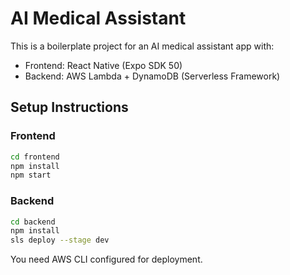 # AI Medical Assistant

This is a boilerplate project for an AI medical assistant app with:

- Frontend: React Native (Expo SDK 50)
- Backend: AWS Lambda + DynamoDB (Serverless Framework)

## Setup Instructions

### Frontend

```bash
cd frontend
npm install
npm start
```

### Backend

```bash
cd backend
npm install
sls deploy --stage dev
```

You need AWS CLI configured for deployment.